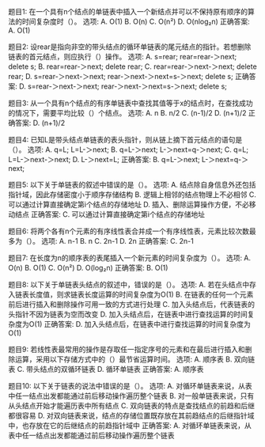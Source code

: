 题目1: 在一个具有n个结点的单链表中插入一个新结点并可以不保持原有顺序的算法的时间复杂度时（）。
选项:
A. O(1)
B. O(n)
C. O(n²)
D. O(nlog₂n)
正确答案: A. O(1)

题目2: 设rear是指向非空的带头结点的循环单链表的尾元结点的指针。若想删除链表的首元结点，则应执行（）操作。
选项:
A. s=rear; rear=rear-＞next; delete s;
B. rear=rear-＞next; delete rear;
C. rear=rear-＞next-＞next; delete rear;
D. s=rear-＞next-＞next; rear-＞next-＞next=s-＞next; delete s;
正确答案: D. s=rear-＞next-＞next; rear-＞next-＞next=s-＞next; delete s;

题目3: 从一个具有n个结点的有序单链表中查找其值等于x的结点时，在查找成功的情况下，需要平均比较（）个结点。
选项:
A. n
B. n/2
C. (n-1)/2
D. (n+1)/2
正确答案: D. (n+1)/2

题目4: 已知L是带头结点单链表的表头指针，则从链上摘下首元结点的语句是（）。
选项:
A. q=L; L=L-＞next;
B. q=L-＞next; L-＞next=q-＞next;
C. q=L; L=L-＞next-＞next;
D. L-＞next=L;
正确答案: B. q=L-＞next; L-＞next=q-＞next;

题目5: 以下关于单链表的叙述中错误的是（）。
选项:
A. 结点除自身信息外还包括指针域，因此存储密度小于顺序存储结构
B. 逻辑上相邻的结点物理上不必相邻
C. 可以通过计算直接确定第i个结点的存储地址
D. 插入、删除运算操作方便，不必移动结点
正确答案: C. 可以通过计算直接确定第i个结点的存储地址

题目6: 将两个各有n个元素的有序线性表合并成一个有序线性表，元素比较次数最多为（）。
选项:
A. n-1
B. n
C. 2n-1
D. 2n
正确答案: C. 2n-1

题目7: 在长度为n的顺序表的表尾插入一个新元素的时间复杂度为（）。
选项:
A. O(n)
B. O(1)
C. O(n²)
D. O(log₂n)
正确答案: B. O(1)

题目8: 以下关于单链表头结点的叙述中，错误的是（）。
选项:
A. 若在头结点中存入链表长度值，则求链表长度运算的时间复杂度为O(1)
B. 在链表的任何一个元素前后进行插入和删除操作可用一致的方式进行处理
C. 加入头结点后，代表链表的头指针不因为链表为空而改变
D. 加入头结点后，在链表中进行查找运算的时间复杂度为O(1)
正确答案: D. 加入头结点后，在链表中进行查找运算的时间复杂度为O(1)

题目9: 若线性表最常用的操作是存取任一指定序号的元素和在最后进行插入和删除运算，采用以下存储方式中的（）最节省运算时间。
选项:
A. 顺序表
B. 双向链表
C. 带头结点的双循环链表
D. 循环单链表
正确答案: A. 顺序表

题目10: 以下关于链表的说法中错误的是（）。
选项:
A. 对循环单链表来说，从表中任一结点出发都能通过前后移动操作遍历整个链表
B. 对一般单链表来说，只有从头结点开始才能遍历表中所有结点
C. 双向链表的特点是查找结点的前趋和后继都很容易
D. 对双向链表来说，结点的存储位置既存放在其前趋结点的后继指针域中，也存放在它的后继结点的前趋指针域中
正确答案: A. 对循环单链表来说，从表中任一结点出发都能通过前后移动操作遍历整个链表
